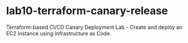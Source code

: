# lab10-terraform-canary-release
Terraform-based CI/CD Canary Deployment Lab - Create and deploy an EC2 instance using Infrastructure as Code.
